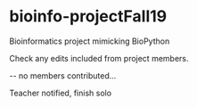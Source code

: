 # bioinfo-projectFall19
Bioinformatics project mimicking BioPython

Check any edits included from project members.

-- no members contributed...

Teacher notified, finish solo
